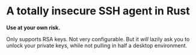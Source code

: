 # A totally insecure SSH agent in Rust

**Use at your own risk.**

Only supports RSA keys. Not very configurable. But it *will* lazily ask you to
unlock your private keys, while not pulling in half a desktop environment.
